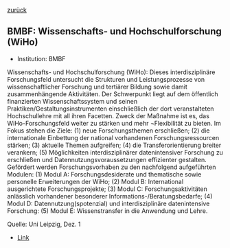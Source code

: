 [zurück](/funding/)

## BMBF: Wissenschafts- und Hochschulforschung (WiHo)


* Institution: BMBF

Wissenschafts- und Hochschulforschung (WiHo): Dieses interdisziplinäre Forschungsfeld untersucht die Strukturen und Leistungsprozesse von wissenschaftlicher Forschung und tertiärer Bildung sowie damit zusammenhängende Aktivitäten. Der Schwerpunkt liegt auf dem öffentlich finanzierten Wissenschaftssystem und seinen Praktiken/Gestaltungsinstrumenten einschließlich der dort veranstalteten Hochschullehre mit all ihren Facetten. Zweck der Maßnahme ist es, das WiHo-Forschungsfeld weiter zu stärken und mehr ¬Flexibilität zu bieten. Im Fokus stehen die Ziele: (1) neue Forschungsthemen erschließen; (2) die internationale Einbettung der national vorhandenen Forschungsressourcen stärken; (3) aktuelle Themen aufgreifen; (4) die Transferorientierung breiter verankern; (5) Möglichkeiten interdisziplinärer datenintensiver Forschung zu erschließen und Datennutzungsvoraussetzungen effizienter gestalten.
Gefördert werden Forschungsvorhaben zu den nachfolgend aufgeführten Modulen:
(1) Modul A: Forschungsdesiderate und thematische sowie personelle Erweiterungen der WiHo; (2) Modul B: International ausgerichtete Forschungsprojekte; (3) Modul C: Forschungsaktivitäten anlässlich vorhandener besonderer Informations-/Beratungsbedarfe;
(4) Modul D: Datennutzung(spotenzial) und interdisziplinäre datenintensive Forschung: (5) Modul E: Wissenstransfer in die Anwendung und Lehre.

Quelle: Uni Leipzig, Dez. 1

* [Link](https://www.bmbf.de/bmbf/shareddocs/bekanntmachungen/de/2023/11/2023-11-10-Bekanntmachung-WiHo.html)